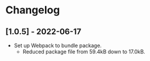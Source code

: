 # Changelog

## [1.0.5] - 2022-06-17

- Set up Webpack to bundle package.
  - Reduced package file from 59.4kB down to 17.0kB.
